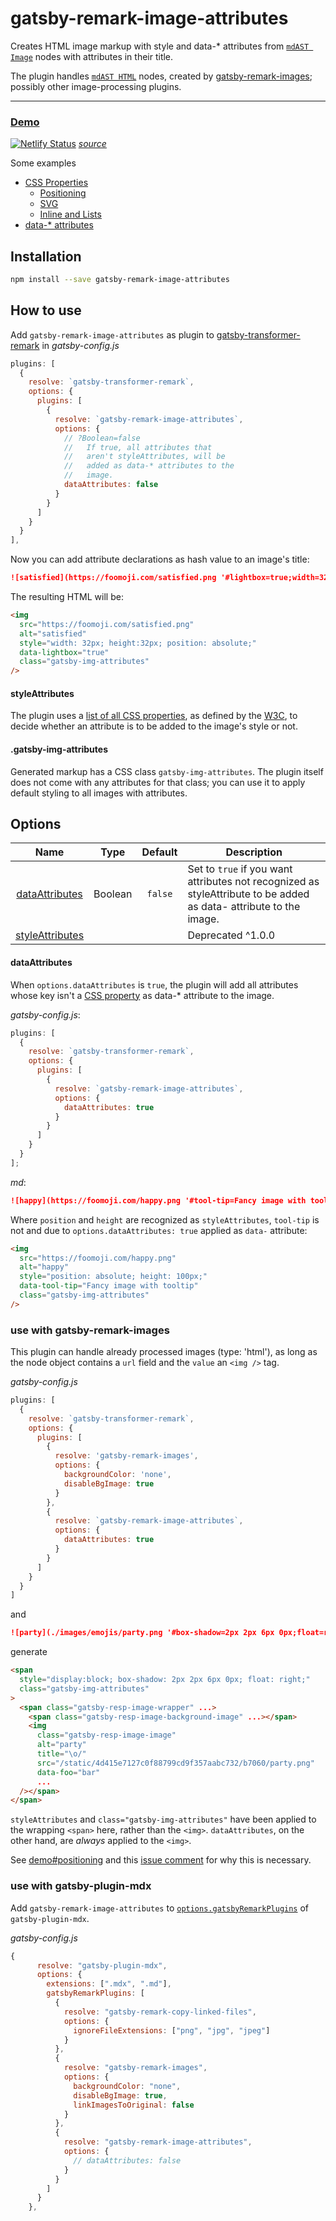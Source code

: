 # gatsby-remark-image-attributes

Creates HTML image markup with style and data-* attributes from [`mdAST Image`](https://github.com/syntax-tree/mdast#image) nodes with attributes in their title.

The plugin handles [`mdAST HTML`](https://github.com/syntax-tree/mdast#html) nodes, created by [gatsby-remark-images](https://github.com/gatsbyjs/gatsby/master/packages/gatsby-remark-images/); possibly other image-processing plugins.

---
### [Demo](https://remark-image-attributes.netlify.app/)
[![Netlify Status](https://api.netlify.com/api/v1/badges/e80d307e-a042-4e42-a1b2-b339837f84b7/deploy-status)](https://app.netlify.com/sites/remark-image-attributes/deploys) [*source*](https://github.com/rbeer/gatsby-remark-image-attributes-demo)

Some examples

- [CSS Properties](https://remark-image-attributes.netlify.app/#css-properties)
  * [Positioning](https://remark-image-attributes.netlify.app/#positioning)
  * [SVG](https://remark-image-attributes.netlify.app/#svg)
  * [Inline and Lists](https://remark-image-attributes.netlify.app/#inline-and-lists)
- [data-* attributes](https://remark-image-attributes.netlify.app/#data---attributes)

## Installation

```bash
npm install --save gatsby-remark-image-attributes
```

## How to use

Add `gatsby-remark-image-attributes` as plugin to [gatsby-transformer-remark](https://github.com/gatsbyjs/gatsby/tree/master/packages/gatsby-transformer-remark) in _gatsby-config.js_

```js
plugins: [
  {
    resolve: `gatsby-transformer-remark`,
    options: {
      plugins: [
        {
          resolve: `gatsby-remark-image-attributes`,
          options: {
            // ?Boolean=false
            //   If true, all attributes that
            //   aren't styleAttributes, will be
            //   added as data-* attributes to the
            //   image.
            dataAttributes: false
          }
        }
      ]
    }
  }
],
```

Now you can add attribute declarations as hash value to an image's title:

```md
![satisfied](https://foomoji.com/satisfied.png '#lightbox=true;width=32px;height=32pxi;position=absolute;')
```

The resulting HTML will be:

```html
<img
  src="https://foomoji.com/satisfied.png"
  alt="satisfied"
  style="width: 32px; height:32px; position: absolute;"
  data-lightbox="true"
  class="gatsby-img-attributes"
/>
```

#### styleAttributes

The plugin uses a [list of all CSS properties](https://github.com/rbeer/gatsby-remark-image-attributes/blob/master/src/css-props.json), as defined by the [W3C](https://www.w3.org/Style/CSS/all-properties.en.html), to decide whether an attribute is to be added to the image's style or not.

#### .gatsby-img-attributes

Generated markup has a CSS class `gatsby-img-attributes`. The plugin itself does not come with any attributes for that class; you can use it to apply default styling to all images with attributes.

## Options

|Name|Type|Default|Description|
|:-:|:-:|:-:|-|
| [dataAttributes](#dataattributes) |Boolean| `false` | Set to `true` if you want attributes not recognized as styleAttribute to be added as data- attribute to the image.
| [styleAttributes](#styleattributes) ||| Deprecated ^1.0.0

#### dataAttributes

When `options.dataAttributes` is `true`, the plugin will add all attributes whose key isn't a [CSS property](https://www.w3.org/Style/CSS/all-properties.en.html#list) as data-* attribute to the image.

_gatsby-config.js_:

```js
plugins: [
  {
    resolve: `gatsby-transformer-remark`,
    options: {
      plugins: [
        {
          resolve: `gatsby-remark-image-attributes`,
          options: {
            dataAttributes: true
          }
        }
      ]
    }
  }
];
```
_md_:

```md
![happy](https://foomoji.com/happy.png '#tool-tip=Fancy image with tooltip;position=absolute;height=100px')
```
Where `position` and `height` are recognized as `styleAttributes`, `tool-tip` is not and due to `options.dataAttributes: true` applied as `data-` attribute:

```html
<img
  src="https://foomoji.com/happy.png"
  alt="happy"
  style="position: absolute; height: 100px;"
  data-tool-tip="Fancy image with tooltip"
  class="gatsby-img-attributes"
/>
```

### use with gatsby-remark-images

This plugin can handle already processed images (type: 'html'), as long as the node object contains a `url` field and the `value` an `<img />` tag.

_gatsby-config.js_

```js
plugins: [
  {
    resolve: `gatsby-transformer-remark`,
    options: {
      plugins: [
        {
          resolve: 'gatsby-remark-images',
          options: {
            backgroundColor: 'none',
            disableBgImage: true
          }
        },
        {
          resolve: `gatsby-remark-image-attributes`,
          options: {
            dataAttributes: true
          }
        }
      ]
    }
  }
]
```

and

```md
![party](./images/emojis/party.png '#box-shadow=2px 2px 6px 0px;float=right;foo=bar;title=\o/')
```

generate

```html
<span
  style="display:block; box-shadow: 2px 2px 6px 0px; float: right;"
  class="gatsby-img-attributes"
>
  <span class="gatsby-resp-image-wrapper" ...>
    <span class="gatsby-resp-image-background-image" ...></span>
    <img
      class="gatsby-resp-image-image"
      alt="party"
      title="\o/"
      src="/static/4d415e7127c0f88799cd9f357aabc732/b7060/party.png"
      data-foo="bar"
      ...
  /></span>
</span>
```

`styleAttributes` and `class="gatsby-img-attributes"` have been applied to the wrapping `<span>` here, rather than the `<img>`. `dataAttributes`, on the other hand, are _always_ applied to the `<img>`.

See [demo#positioning](https://remark-image-attributes.netlify.app/#positioning) and this [issue comment](https://github.com/rbeer/gatsby-remark-image-attributes/issues/5#issuecomment-690301135) for why this is necessary.



### use with gatsby-plugin-mdx

Add `gatsby-remark-image-attributes` to [`options.gatsbyRemarkPlugins`](https://www.gatsbyjs.com/plugins/gatsby-plugin-mdx/#gatsby-remark-plugins) of `gatsby-plugin-mdx`.

_gatsby-config.js_
```js
{
      resolve: "gatsby-plugin-mdx",
      options: {
        extensions: [".mdx", ".md"],
        gatsbyRemarkPlugins: [
          {
            resolve: "gatsby-remark-copy-linked-files",
            options: {
              ignoreFileExtensions: ["png", "jpg", "jpeg"]
            }
          },
          {
            resolve: "gatsby-remark-images",
            options: {
              backgroundColor: "none",
              disableBgImage: true,
              linkImagesToOriginal: false
            }
          },
          {
            resolve: "gatsby-remark-image-attributes",
            options: {
              // dataAttributes: false
            }
          }
        ]
      }
    },
```
